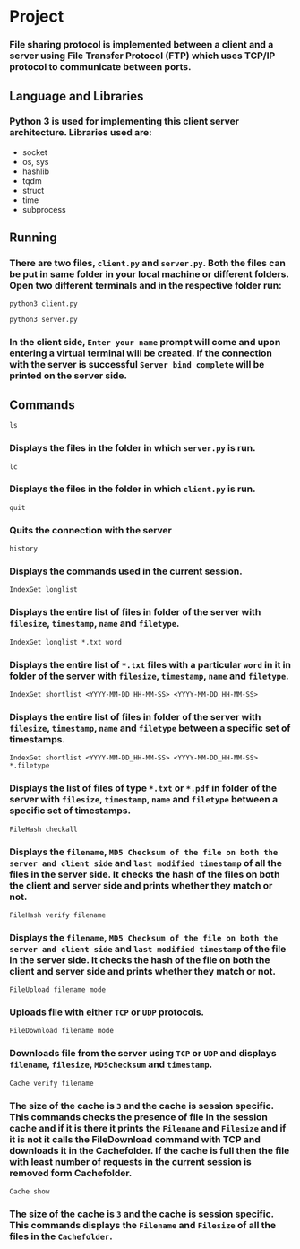 # Project
### File sharing protocol is implemented between a client and a server using File Transfer Protocol (FTP) which uses TCP/IP protocol to communicate between ports.

## Language and Libraries
### Python 3 is used for implementing this client server architecture. Libraries used are: 
- socket
- os, sys
- hashlib
- tqdm
- struct
- time
- subprocess

## Running
### There are two files, `client.py` and `server.py`. Both the files can be put in same folder in your local machine or different folders. Open two different terminals and in the respective folder run:
``` console
python3 client.py
```
``` console
python3 server.py
```
### In the client side, `Enter your name` prompt will come and upon entering a virtual terminal will be created. If the connection with the server is successful `Server bind complete` will be printed on the server side.

## Commands
``` console
ls
````
### Displays the files in the folder in which `server.py` is run.

``` console
lc
```
### Displays the files in the folder in which `client.py` is run.

``` console
quit
```
### Quits the connection with the server

``` console
history
```
### Displays the commands used in the current session.

``` console
IndexGet longlist
```
### Displays the entire list of files in folder of the server with `filesize`, `timestamp`, `name` and `filetype`.

``` console
IndexGet longlist *.txt word
```
### Displays the entire list of `*.txt` files with a particular `word` in it in folder of the server with `filesize`, `timestamp`, `name` and `filetype`.

``` console
IndexGet shortlist <YYYY-MM-DD_HH-MM-SS> <YYYY-MM-DD_HH-MM-SS>
```
### Displays the entire list of files in folder of the server with `filesize`, `timestamp`, `name` and `filetype` between a specific set of timestamps. 

``` console
IndexGet shortlist <YYYY-MM-DD_HH-MM-SS> <YYYY-MM-DD_HH-MM-SS> *.filetype
```
### Displays the list of files of type `*.txt` or `*.pdf` in folder of the server with `filesize`, `timestamp`, `name` and `filetype` between a specific set of timestamps. 

``` console
FileHash checkall
```
### Displays the `filename`, `MD5 Checksum of the file on both the server and client side` and `last modified timestamp` of all the files in the server side. It checks the hash of the files on both the client and server side and prints whether they match or not.

``` console
FileHash verify filename
```
### Displays the `filename`, `MD5 Checksum of the file on both the server and client side` and `last modified timestamp` of  the file in the server side. It checks the hash of the file on both the client and server side and prints whether they match or not.


``` console
FileUpload filename mode
```
### Uploads file with either `TCP` or `UDP` protocols.

``` console
FileDownload filename mode
```
### Downloads file from the server using `TCP` or `UDP` and displays `filename`, `filesize`, `MD5checksum` and `timestamp`.

``` console
Cache verify filename
```
### The size of the cache is `3` and the cache is session specific. This commands checks the presence of file in the session cache and if it is there it prints the `Filename` and `Filesize` and if it is not it calls the FileDownload command with TCP and downloads it in the Cachefolder. If the cache is full then the file with least number of requests in the current session is removed form Cachefolder.

``` console
Cache show
```
###  The size of the cache is `3` and the cache is session specific. This commands displays the `Filename` and `Filesize` of all the files in the `Cachefolder`.